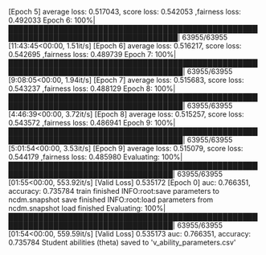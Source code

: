[Epoch 5] average loss: 0.517043, score loss: 0.542053 ,fairness loss: 0.492033
Epoch 6: 100%|████████████████████████████████████████████████████████████████████████████████████| 63955/63955 [11:43:45<00:00,  1.51it/s]
[Epoch 6] average loss: 0.516217, score loss: 0.542695 ,fairness loss: 0.489739
Epoch 7: 100%|█████████████████████████████████████████████████████████████████████████████████████| 63955/63955 [9:08:05<00:00,  1.94it/s]
[Epoch 7] average loss: 0.515683, score loss: 0.543237 ,fairness loss: 0.488129
Epoch 8: 100%|█████████████████████████████████████████████████████████████████████████████████████| 63955/63955 [4:46:39<00:00,  3.72it/s]
[Epoch 8] average loss: 0.515257, score loss: 0.543572 ,fairness loss: 0.486941
Epoch 9: 100%|█████████████████████████████████████████████████████████████████████████████████████| 63955/63955 [5:01:54<00:00,  3.53it/s]
[Epoch 9] average loss: 0.515079, score loss: 0.544179 ,fairness loss: 0.485980
Evaluating: 100%|███████████████████████████████████████████████████████████████████████████████████| 63955/63955 [01:55<00:00, 553.92it/s]
[Valid Loss] 0.535172
[Epoch 0]  auc: 0.766351, accuracy: 0.735784
train finished
INFO:root:save parameters to ncdm.snapshot
save finished
INFO:root:load parameters from ncdm.snapshot
load finished
Evaluating: 100%|███████████████████████████████████████████████████████████████████████████████████| 63955/63955 [01:54<00:00, 559.59it/s]
[Valid Loss] 0.535173
auc: 0.766351, accuracy: 0.735784
Student abilities (theta) saved to 'v_ability_parameters.csv'


